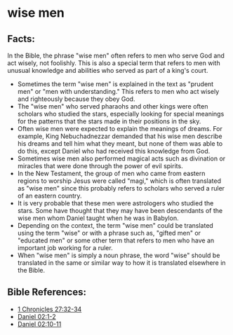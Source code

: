 # wise men #

## Facts: ##

In the Bible, the phrase "wise men" often refers to men who serve God and act wisely, not foolishly. This is also a special term that refers to men with unusual knowledge and abilities who served as part of a king's court.

* Sometimes the term "wise men" is explained in the text as "prudent men" or "men with understanding." This refers to men who act wisely and righteously because they obey God.
* The "wise men" who served pharaohs and other kings were often scholars who studied the stars, especially looking for special meanings for the patterns that the stars made in their positions in the sky.
* Often wise men were expected to explain the meanings of dreams. For example, King Nebuchadnezzar demanded that his wise men describe his dreams and tell him what they meant, but none of them was able to do this, except Daniel who had received this knowledge from God.
* Sometimes wise men also performed magical acts such as divination or miracles that were done through the power of evil spirits.
* In the New Testament, the group of men who came from eastern regions to worship Jesus were called "magi," which is often translated as "wise men" since this probably refers to scholars who served a ruler of an eastern country.
* It is very probable that these men were astrologers who studied the stars. Some have thought that they may have been descendants of the wise men whom Daniel taught when he was in Babylon.
* Depending on the context, the term "wise men" could be translated using the term "wise" or with a phrase such as, "gifted men" or "educated men" or some other term that refers to men who have an important job working for a ruler.
* When "wise men" is simply a noun phrase, the word "wise" should be translated in the same or similar way to how it is translated elsewhere in the Bible.



## Bible References: ##

* [1 Chronicles 27:32-34](en/tn/1ch/help/27/32)
* [Daniel 02:1-2](en/tn/dan/help/02/01)
* [Daniel 02:10-11](en/tn/dan/help/02/10)